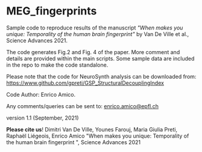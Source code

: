 # MEG_fingerprints
Sample code to reproduce results of the manuscript *"When makes you unique: Temporality of the human brain fingerprint"* by Van De Ville et al., Science Advances 2021. 

The code generates Fig.2 and Fig. 4 of the paper. More comment and details are provided within the main scripts. Some sample data are included in the repo to make the code standalone.

Please note that the code for NeuroSynth analysis can be downloaded from: https://www.github.com/gpreti/GSP_StructuralDecouplingIndex

Code Author: Enrico Amico.

Any comments/queries can be sent to: enrico.amico@epfl.ch

version 1.1 (September, 2021)

**Please cite us**! 
Dimitri Van De Ville, Younes Farouj, Maria Giulia Preti, Raphaël Liégeois, Enrico Amico 
"When makes you unique: Temporality of the human brain fingerprint ", Science Advances 2021
